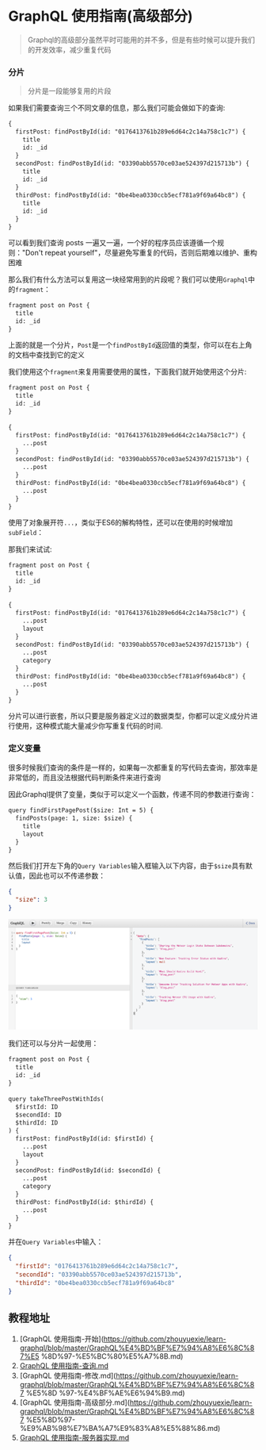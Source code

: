 # GraphQL 使用指南(高级部分)

> Graphql的高级部分虽然平时可能用的并不多，但是有些时候可以提升我们的开发效率，减少重复代码

### 分片

> 分片是一段能够复用的片段

如果我们需要查询三个不同文章的信息，那么我们可能会做如下的查询:

```
{
  firstPost: findPostById(id: "0176413761b289e6d64c2c14a758c1c7") {
    title
    id: _id
  }
  secondPost: findPostById(id: "03390abb5570ce03ae524397d215713b") {
    title
    id: _id
  }
  thirdPost: findPostById(id: "0be4bea0330ccb5ecf781a9f69a64bc8") {
    title
    id: _id
  }
}
```

可以看到我们查询 posts 一遍又一遍，一个好的程序员应该遵循一个规则："Don't repeat yourself"，尽量避免写重复的代码，否则后期难以维护、重构困难

那么我们有什么方法可以复用这一块经常用到的片段呢？我们可以使用`Graphql`中的`fragment`：

```
fragment post on Post {
  title
  id: _id
}
```

上面的就是一个分片，`Post`是一个`findPostById`返回值的类型，你可以在右上角的文档中查找到它的定义

我们使用这个`fragment`来复用需要使用的属性，下面我们就开始使用这个分片:

```
fragment post on Post {
  title
  id: _id
}

{
  firstPost: findPostById(id: "0176413761b289e6d64c2c14a758c1c7") {
    ...post
  }
  secondPost: findPostById(id: "03390abb5570ce03ae524397d215713b") {
    ...post
  }
  thirdPost: findPostById(id: "0be4bea0330ccb5ecf781a9f69a64bc8") {
    ...post
  }
}
```

使用了对象展开符`...`，类似于ES6的解构特性，还可以在使用的时候增加`subField`：

那我们来试试:

```
fragment post on Post {
  title
  id: _id
}

{
  firstPost: findPostById(id: "0176413761b289e6d64c2c14a758c1c7") {
    ...post
    layout
  }
  secondPost: findPostById(id: "03390abb5570ce03ae524397d215713b") {
    ...post
    category
  }
  thirdPost: findPostById(id: "0be4bea0330ccb5ecf781a9f69a64bc8") {
    ...post
  }
}
```

分片可以进行嵌套，所以只要是服务器定义过的数据类型，你都可以定义成分片进行使用，这种模式能大量减少你写重复代码的时间.

### 定义变量

很多时候我们查询的条件是一样的，如果每一次都重复的写代码去查询，那效率是非常低的，而且没法根据代码判断条件来进行查询

因此Graphql提供了变量，类似于可以定义一个函数，传递不同的参数进行查询：

```
query findFirstPagePost($size: Int = 5) {
  findPosts(page: 1, size: $size) {
    title
    layout
  }
}
```

然后我们打开左下角的`Query Variables`输入框输入以下内容，由于`$size`具有默认值，因此也可以不传递参数：

```json
{
  "size": 3
}
```

![Query Post By Variables](/images/query_post_by_variables.png)

我们还可以与分片一起使用：

```
fragment post on Post {
  title
  id: _id
}

query takeThreePostWithIds(
  $firstId: ID
  $secondId: ID
  $thirdId: ID
) {
  firstPost: findPostById(id: $firstId) {
    ...post
    layout
  }
  secondPost: findPostById(id: $secondId) {
    ...post
    category
  }
  thirdPost: findPostById(id: $thirdId) {
    ...post
  }
}
```

并在`Query Variables`中输入：

```json
{
  "firstId": "0176413761b289e6d64c2c14a758c1c7",
  "secondId": "03390abb5570ce03ae524397d215713b",
  "thirdId": "0be4bea0330ccb5ecf781a9f69a64bc8"
}
```

## 教程地址

1. [GraphQL 使用指南-开始](https://github.com/zhouyuexie/learn-graphql/blob/master/GraphQL%E4%BD%BF%E7%94%A8%E6%8C%87%E5
%8D%97-%E5%BC%80%E5%A7%8B.md)
2. [GraphQL 使用指南-查询.md](https://github.com/zhouyuexie/learn-graphql/blob/master/GraphQL%E4%BD%BF%E7%94%A8%E6%8C%87%E5%8D%97-%E6%9F%A5%E8%AF%A2.md)
3. [GraphQL 使用指南-修改.md](https://github.com/zhouyuexie/learn-graphql/blob/master/GraphQL%E4%BD%BF%E7%94%A8%E6%8C%87
%E5%8D
%97-%E4%BF%AE%E6%94%B9.md)
4. [GraphQL 使用指南-高级部分.md](https://github.com/zhouyuexie/learn-graphql/blob/master/GraphQL%E4%BD%BF%E7%94%A8%E6%8C%87
%E5%8D%97-%E9%AB%98%E7%BA%A7%E9%83%A8%E5%88%86.md)
5. [GraphQL 使用指南-服务器实现.md](https://github.com/zhouyuexie/learn-graphql/blob/master/GraphQL使用指南-服务器实现.md)
